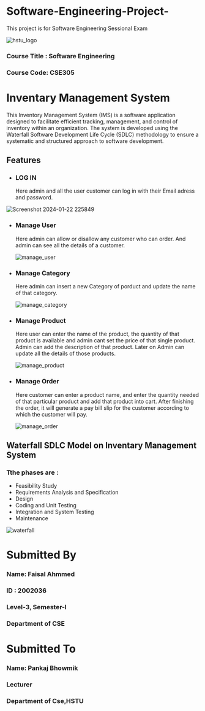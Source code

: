 # Software-Engineering-Project-
This project is for Software Engineering Sessional Exam 

![hstu_logo](https://github.com/faisalahmmedd/Software-Engineering-Project-/assets/67750461/cb3866d5-bdf2-430d-8096-c7293033c0a8)

### Course Title : Software Engineering 
### Course Code: CSE305


# Inventary Management System


This Inventory Management System (IMS) is a software application designed to facilitate efficient tracking, management, and control of inventory within an organization. The system is developed using the Waterfall Software Development Life Cycle (SDLC) methodology to ensure a systematic and structured approach to software development.


## Features

- ### LOG IN
  Here admin and all the user customer can log in with their Email adress and password.
  
 ![Screenshot 2024-01-22 225849](https://github.com/faisalahmmedd/Software-Engineering-Project-/assets/67750461/af2a2288-d6bf-4df7-8f53-a6c889cdc620)


  

- ### Manage User
  Here admin can allow or disallow any customer who can order. And admin can see all the details of a customer.
  
  ![manage_user](https://github.com/faisalahmmedd/Software-Engineering-Project-/assets/67750461/c2cfd843-81a0-4430-ac76-95c5c4d3c9fb)
  


- ### Manage Category
  Here admin can insert a new Category of porduct and update the name of that category.

  ![manage_category](https://github.com/faisalahmmedd/Software-Engineering-Project-/assets/67750461/6c3932f7-347b-4210-800d-178fa49f979b)


- ### Manage Product
  Here user can enter the name of the product, the quantity of that product is available and admin cant set the price of that single product. Admin can add the description of that product. Later on Admin can 
  update all the details of those products.

  ![manage_product](https://github.com/faisalahmmedd/Software-Engineering-Project-/assets/67750461/e9bb546c-0a05-4d1c-be97-f2d731b24642)

- ### Manage Order
  Here customer can enter a product name, and enter the quantity needed of that particular product and add that product into cart. After finishing the order, it will generate a pay bill slip for the customer 
  according to which the customer will pay.

  ![manage_order](https://github.com/faisalahmmedd/Software-Engineering-Project-/assets/67750461/a427f1e3-9e42-4b3b-85c0-b17b040a24ed)
  

## Waterfall SDLC Model on Inventary Management System

### Tthe phases are : 

 - Feasibility Study
 - Requirements Analysis and Specification
 - Design
 - Coding and Unit Testing
 - Integration and System Testing
 - Maintenance

![waterfall](https://github.com/faisalahmmedd/Software-Engineering-Project-/assets/67750461/e2511888-b172-4d10-b2d3-7771c75e406c)



















# Submitted By
### Name: Faisal Ahmmed
### ID : 2002036
### Level-3, Semester-I
### Department of CSE

# Submitted To
### Name: Pankaj Bhowmik
### Lecturer
### Department of Cse,HSTU











